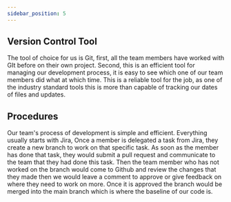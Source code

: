 ```yaml
---
sidebar_position: 5
---
```


## Version Control Tool
  The tool of choice for us is Git, first, all the team members have worked with GIt before on their own project. Second, this is an efficient tool for managing our development process, it is easy to see which one of our team members did what at which time. This is a reliable tool for the job, as one of the industry standard tools this is more than capable of tracking our dates of files and updates. 

## Procedures 
  Our team's process of development is simple and efficient. Everything usually starts with Jira, Once a member is delegated a task from Jira, they create a new branch to work on that specific task. As soon as the member has done that task, they would submit a pull request and communicate to the team that they had done this task. Then the team member who has not worked on the branch would come to Github and review the changes that they made then we would leave a comment to approve or give feedback on where they need to work on more. Once it is approved the branch would be merged into the main branch which is where the baseline of our code is.

